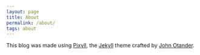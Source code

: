 ```yaml
---
layout: page
title: About
permalink: /about/
tags: about
---
```


This blog was made using [Pixyll](http://pixyll.com), the [Jekyll](https://jekyllrb.com) theme crafted by [John Otander](http://johnotander.com).
